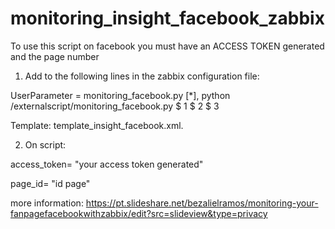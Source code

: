 # monitoring_insight_facebook_zabbix

To use this script on facebook you must have an ACCESS TOKEN generated and the page number

1. Add to the following lines in the zabbix configuration file:

UserParameter = monitoring_facebook.py [*], python /externalscript/monitoring_facebook.py $ 1 $ 2 $ 3

Template: template_insight_facebook.xml.

2. On script:

access_token= "your access token generated"
  
page_id= "id page"
  
more information:
https://pt.slideshare.net/bezalielramos/monitoring-your-fanpagefacebookwithzabbix/edit?src=slideview&type=privacy
